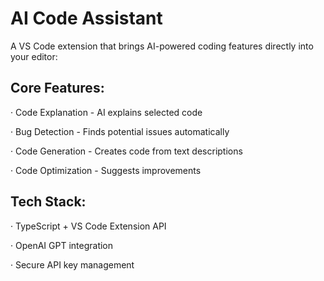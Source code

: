 # AI Code Assistant

A VS Code extension that brings AI-powered coding features directly into your editor:

## Core Features:

· Code Explanation - AI explains selected code

· Bug Detection - Finds potential issues automatically

· Code Generation - Creates code from text descriptions

· Code Optimization - Suggests improvements

## Tech Stack:

· TypeScript + VS Code Extension API

· OpenAI GPT integration

· Secure API key management

